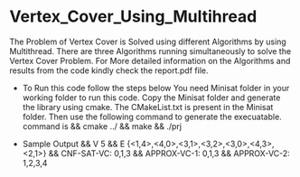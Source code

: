 # Vertex_Cover_Using_Multihread
The Problem of Vertex Cover is Solved using different Algorithms by using Multithread.
There are three Algorithms running simultaneously to solve the Vertex Cover Problem.
For More detailed information on the Algorithms and results from the code kindly check the
report.pdf file.

* To Run this code follow the steps below
You need Minisat folder in your working folder to run this code. Copy the Minisat
folder and generate the library using cmake. The CMakeList.txt is present in the Minisat
folder. Then use the following command to generate the execuatable.
command is
&& cmake ../
&& make
&& ./prj

* Sample Output
&& V 5
&& E {<1,4>,<4,0>,<3,1>,<3,2>,<3,0>,<4,3>,<2,1>}
&& CNF-SAT-VC: 0,1,3
&& APPROX-VC-1: 0,1,3
&& APPROX-VC-2: 1,2,3,4
